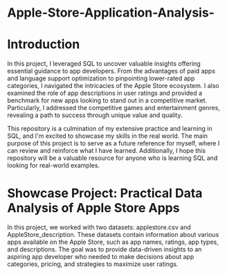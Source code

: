 # Apple-Store-Application-Analysis-

# Introduction
In this project, I leveraged SQL to uncover valuable insights offering essential guidance to app developers. From the advantages of paid apps and language support optimization to pinpointing lower-rated app categories, I navigated the intricacies of the Apple Store ecosystem. I also examined the role of app descriptions in user ratings and provided a benchmark for new apps looking to stand out in a competitive market. Particularly, I addressed the competitive games and entertainment genres, revealing a path to success through unique value and quality.

This repository is a culmination of my extensive practice and learning in SQL, and I'm excited to showcase my skills in the real world. The main purpose of this project is to serve as a future reference for myself, where I can review and reinforce what I have learned. Additionally, I hope this repository will be a valuable resource for anyone who is learning SQL and looking for real-world examples.

# Showcase Project: Practical Data Analysis of Apple Store Apps
In this project, we worked with two datasets: applestore.csv and AppleStore_description. These datasets contain information about various apps available on the Apple Store, such as app names, ratings, app types, and descriptions. The goal was to provide data-driven insights to an aspiring app developer who needed to make decisions about app categories, pricing, and strategies to maximize user ratings.
